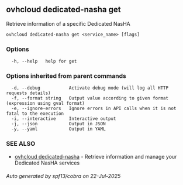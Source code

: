 ## ovhcloud dedicated-nasha get

Retrieve information of a specific Dedicated NasHA

```
ovhcloud dedicated-nasha get <service_name> [flags]
```

### Options

```
  -h, --help   help for get
```

### Options inherited from parent commands

```
  -d, --debug           Activate debug mode (will log all HTTP requests details)
  -f, --format string   Output value according to given format (expression using gval format)
  -e, --ignore-errors   Ignore errors in API calls when it is not fatal to the execution
  -i, --interactive     Interactive output
  -j, --json            Output in JSON
  -y, --yaml            Output in YAML
```

### SEE ALSO

* [ovhcloud dedicated-nasha](ovhcloud_dedicated-nasha.md)	 - Retrieve information and manage your Dedicated NasHA services

###### Auto generated by spf13/cobra on 22-Jul-2025
